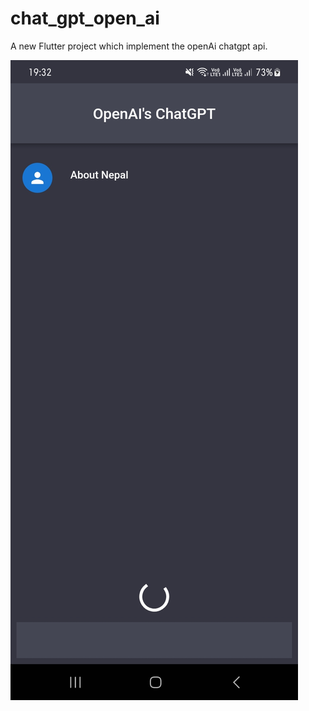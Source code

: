 # chat_gpt_open_ai

A new Flutter project which implement the openAi chatgpt api.

![ChatGPT](https://github.com/rahulkushwaha482/chat_gpt/blob/main/Screenshot_20230114_193230.jpg)



